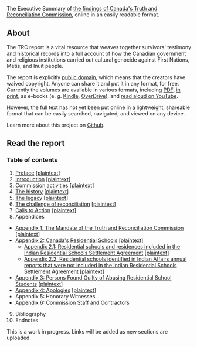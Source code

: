 The Executive Summary of [the findings of Canada's Truth and Reconciliation Commission](http://www.trc.ca/websites/trcinstitution/index.php?p=890), online in an easily readable format.

## About

The TRC report is a vital resource that weaves together survivors' testimony and historical records into a full account of how the Canadian government and religious institutions carried out cultural genocide against First Nations, Métis, and Inuit people.

The report is explicitly [public domain](https://en.wikipedia.org/wiki/Public_domain), which means that the creators have waived copyright. Anyone can share it and put it in any format, for free. Currently the volumes are available in various formats, including [PDF](https://nctr.ca/records/reports/#trc-reports), [in print](https://www.mqup.ca/truth-and-reconciliation-commission-of-canada-comm-contributor-118863.php), as e-books (e. g. [Kindle](https://www.amazon.ca/s/ref=dp_byline_sr_book_1?ie=UTF8&field-author=Truth+and+Reconciliation+Commission+of+Canada&search-alias=books-ca), [OverDrive](https://toronto.overdrive.com/search/creatorId?query=999317&sortBy=newlyadded)), and [read aloud on YouTube](https://www.youtube.com/playlist?list=PLxPr_RIsvg9JJWoiRx2kl2v24r_pu7JbR).

However, the full text has not yet been put online in a lightweight, shareable format that can be easily searched, navigated, and viewed on any device.

Learn more about this project on [Github](https://github.com/nevillepark/trc).

## Read the report

### Table of contents

1. [Preface](/trc/preface) [[plaintext](/txt/preface.txt)]
2. [Introduction](/trc/introduction) [[plaintext](/txt/introduction.txt)]
3. [Commission activities](/trc/commission-activities) [[plaintext](/txt/commission-activities.txt)]
4. [The history](/trc/history) [[plaintext](/txt/history.txt)]
5. [The legacy](/trc/legacy) [[plaintext](/txt/legacy.txt)]
6. [The challenge of reconciliation](/trc/challenge) [[plaintext](/txt/challenge.txt)]
7. [Calls to Action](/trc/calls-to-action) [[plaintext](/txt/calls-to-action.txt)]
8. Appendices
- [Appendix 1: The Mandate of the Truth and Reconciliation Commission](/trc/appendix-1) [[plaintext](/txt/appendix-1.txt)]
- [Appendix 2: Canada's Residential Schools](/trc/appendix-2) [[plaintext](/txt/appendix-2.txt)]
  - [Appendix 2.1: Residential schools and residences included in the Indian Residential Schools Settlement Agreement](/trc/appendix-2-1) [[plaintext](/txt/appendix-2.1.txt)]
  - [Appendix 2.2: Residential schools identified in Indian Affairs annual reports that were not included in the Indian Residential Schools Settlement Agreement](/trc/appendix-2-2) [[plaintext](/txt/appendix-2.2.txt)]
- [Appendix 3: Persons Found Guilty of Abusing Residential School Students](/trc/appendix-3) [[plaintext](/txt/appendix-3.txt)]
- [Appendix 4: Apologies](/trc/appendix-4) [[plaintext](/txt/appendix-4.txt)]
- Appendix 5: Honorary Witnesses
- Appendix 6: Commission Staff and Contractors
9. Bibliography
10. Endnotes

This is a work in progress. Links will be added as new sections are uploaded.


